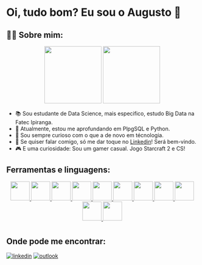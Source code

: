 # Oi, tudo bom? Eu sou o Augusto 👋

## 👨‍💻 Sobre mim:

<div align="center">

<picture>
    <source height="150em" media="(prefers-color-scheme: dark)" srcset="https://github-readme-stats.vercel.app/api?username=augustopinho&show_icons=true&theme=github_dark&include_all_commits=true&hide=stars">
    <img height="150em" src="https://github-readme-stats.vercel.app/api?username=augustopinho&show_icons=true&include_all_commits=true&hide=stars">
</picture>
<picture>
    <source height="150em" media="(prefers-color-scheme: dark)" srcset="https://github-readme-stats.vercel.app/api/top-langs/?username=augustopinho&layout=compact&langs_count=7&theme=github_dark">
    <img height="150em" src="https://github-readme-stats.vercel.app/api/top-langs/?username=augustopinho&layout=compact&langs_count=7">
</picture>

<div align="left">

- 📚 Sou estudante de Data Science, mais especifico, estudo Big Data na Fatec Ipiranga.
- 🚀 Atualmente, estou me aprofundando em PlpgSQL e Python.
- 👀 Sou sempre curioso com o que a de novo em técnologia.
- 💬 Se quiser falar comigo, só me dar toque no [Linkedin](https://www.linkedin.com/in/augusto-pinho/)! Será bem-vindo.  
- 🎮 E uma curiosidade: Sou um gamer casual. Jogo Starcraft 2 e CS! 

## Ferramentas e linguagens:
   
<div align="center">
<a href='https://www.python.org'>
<img src="https://cdn.jsdelivr.net/gh/devicons/devicon/icons/python/python-original.svg" width="50" height="50" />
</a>
<a href='https://jupyter.org/'>
<img src="https://cdn.jsdelivr.net/gh/devicons/devicon/icons/jupyter/jupyter-original-wordmark.svg" width="50" height="50" />
</a>
<a href='https://www.postgresql.org/'>
<img src="https://cdn.jsdelivr.net/gh/devicons/devicon/icons/postgresql/postgresql-original-wordmark.svg" width="50" height="50"/>
</a>
<a href='https://www.mongodb.com/'>
<img src="https://cdn.jsdelivr.net/gh/devicons/devicon/icons/mongodb/mongodb-plain-wordmark.svg" width="50" height="50" />
</a>
<a href='https://neo4j.com/'>
<img src="https://cdn.jsdelivr.net/gh/devicons/devicon/icons/neo4j/neo4j-original.svg" width="50" height="50" />
</a>
<a href='https://git-scm.com'>
<img src="https://cdn.jsdelivr.net/gh/devicons/devicon/icons/git/git-original.svg" width="50" height="50" />
</a>
<a href='https://github.com/'>
<img src="https://cdn.jsdelivr.net/gh/devicons/devicon/icons/github/github-original.svg" width="50" height="50"/>
</a>
<a href='https://aws.amazon.com/pt/'>
<img src="https://cdn.jsdelivr.net/npm/simple-icons@9.17.0/icons/amazonaws.svg" width="50" height="50"/>
</a>
<a href='https://powerbi.microsoft.com/pt-br/'>
<img src="https://cdn.jsdelivr.net/npm/simple-icons@3.13.0/icons/powerbi.svg" width="50" height="50"/>
</a>
<a href='https://www.microsoft.com/pt-br/microsoft-365/excel'>
<img src="https://cdn.jsdelivr.net/npm/simple-icons@3.13.0/icons/microsoftexcel.svg" width="50" height="50"/>
</a>
<a href='https://www.microsoft.com/pt-br/microsoft-365/powerpoint'>
<img src="https://cdn.jsdelivr.net/npm/simple-icons@3.13.0/icons/microsoftpowerpoint.svg" width="50" height="50"/>
</a>
</div>

#
## Onde pode me encontrar:

[![linkedin](https://img.shields.io/badge/-Linkedin-0A66C2?style=for-the-badge&logo=linkedin&logoColor=white)](https://www.linkedin.com/in/augusto-pinho/)
[![outlook](https://img.shields.io/badge/-Outlook-0078D4?style=for-the-badge&logo=microsoft-outlook&logoColor=white)](mailto:augustopinho@hotmail.com)
